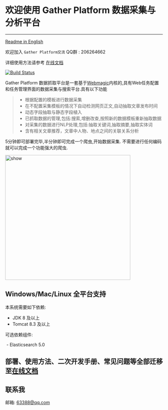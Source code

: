 # 欢迎使用 Gather Platform 数据采集与分析平台

------

[Readme in English](https://github.com/gsh199449/spider/tree/master/doc/README-en.md)

欢迎加入 `Gather Platform交流` QQ群 : 206264662

详细使用方法请参考 [在线文档](https://gsh199449.gitbooks.io/gather-platform/content/)
 
[![Build Status](https://travis-ci.org/gsh199449/spider.svg?branch=master)](https://travis-ci.org/gsh199449/spider)

Gather Platform 数据抓取平台是一套基于[Webmagic](https://github.com/code4craft/webmagic)内核的,具有Web任务配置和任务管理界面的数据采集与搜索平台.具有以下功能

> * 根据配置的模板进行数据采集
> * 在不配置采集模板的情况下自动检测网页正文,自动抽取文章发布时间
> * 动态字段抽取与静态字段植入
> * 已抓取数据的管理,包括:搜索,增删改查,按照新的数据模板重新抽取数据
> * 对采集的数据进行NLP处理,包括:抽取关键词,抽取摘要,抽取实体词
> * 含有相关文章推荐，文章中人物、地点之间的关联关系分析

5分钟即可部署完毕,半分钟即可完成一个爬虫,开始数据采集.
不需要进行任何编码就可以完成一个功能强大的爬虫.

<img src="https://ojd3ngg6q.bkt.clouddn.com/show.gif" width="400" height="400" alt="show"/>

## Windows/Mac/Linux 全平台支持

本系统需要如下依赖:

 - JDK 8 及以上
 - Tomcat 8.3 及以上

可选依赖组件:

  - Elasticsearch 5.0

## 部署、使用方法、二次开发手册、常见问题等全部迁移至[在线文档](https://gsh199449.gitbooks.io/gather-platform/content/)

## 联系我

邮箱: 63388@qq.com

